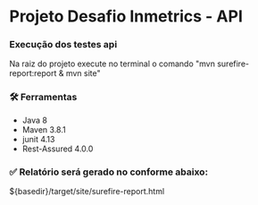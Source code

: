 # Projeto Desafio Inmetrics - API

### Execução dos testes api

Na raiz do projeto execute no terminal o comando "mvn surefire-report:report & mvn site"
 
### 🛠️ Ferramentas

 - Java 8
 - Maven 3.8.1
 - junit 4.13
 - Rest-Assured 4.0.0 

### ✅ Relatório será gerado no conforme abaixo:

${basedir}/target/site/surefire-report.html
